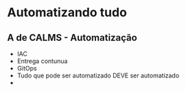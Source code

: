 # Automatizando tudo

## A de CALMS - Automatização

- IAC
- Entrega contunua
- GitOps
- Tudo que pode ser automatizado DEVE ser automatizado
-

